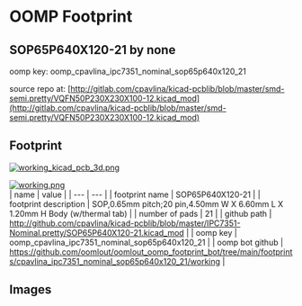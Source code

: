 # OOMP Footprint  
## SOP65P640X120-21  by none  
  
oomp key: oomp_cpavlina_ipc7351_nominal_sop65p640x120_21  
  
source repo at: [http://gitlab.com/cpavlina/kicad-pcblib/blob/master/smd-semi.pretty/VQFN50P230X230X100-12.kicad_mod](http://gitlab.com/cpavlina/kicad-pcblib/blob/master/smd-semi.pretty/VQFN50P230X230X100-12.kicad_mod)  
## Footprint  
  
[![working_kicad_pcb_3d.png](working_kicad_pcb_3d_600.png)](working_kicad_pcb_3d.png)  
  
[![working.png](working_600.png)](working.png)  
| name | value | 
| --- | --- | 
| footprint name | SOP65P640X120-21 | 
| footprint description | SOP,0.65mm pitch;20 pin,4.50mm W X 6.60mm L X 1.20mm H Body (w/thermal tab) | 
| number of pads | 21 | 
| github path | http://github.com/cpavlina/kicad-pcblib/blob/master/IPC7351-Nominal.pretty/SOP65P640X120-21.kicad_mod | 
| oomp key | oomp_cpavlina_ipc7351_nominal_sop65p640x120_21 | 
| oomp bot github | https://github.com/oomlout/oomlout_oomp_footprint_bot/tree/main/footprints/cpavlina_ipc7351_nominal_sop65p640x120_21/working | 
## Images  

